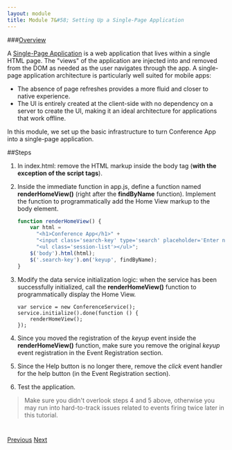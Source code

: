 ```yaml
---
layout: module
title: Module 7&#58; Setting Up a Single-Page Application
---
```

###<a href="develop/single-page-architecture.html">Overview</a>

A <a href="develop/single-page-architecture.html">Single-Page Application</a> is a web application that lives within a single HTML page. The "views" of the application are injected into and removed from the DOM as needed as the user navigates through the app. A single-page application architecture is particularly well suited for mobile apps:

- The absence of page refreshes provides a more fluid and closer to native experience.
- The UI is entirely created at the client-side with no dependency on a server to create the UI, making it an ideal architecture for applications that work offline.

In this module, we set up the basic infrastructure to turn Conference App into a single-page application.

##Steps

1. In index.html: remove the HTML markup inside the body tag (**with the exception of the script tags**).

2. Inside the immediate function in app.js, define a function named **renderHomeView()** (right after the **findByName** 
function). Implement the function to programmatically add the Home View markup to the body element.

    ```javascript
    function renderHomeView() {
        var html =
          "<h1>Conference App</h1>" +
          "<input class='search-key' type='search' placeholder='Enter name'/>" +
          "<ul class='session-list'></ul>";
        $('body').html(html);
        $('.search-key').on('keyup', findByName);
    }
    ```

3. Modify the data service initialization logic: when the service has been successfully initialized, call the **renderHomeView()** function to programmatically display the Home View.

    ```
    var service = new ConferenceService();
    service.initialize().done(function () {
        renderHomeView();
    });
    ```

4. Since you moved the registration of the *keyup* event inside the **renderHomeView()** function, 
make sure you remove the original *keyup* event registration in the Event Registration section.

5. Since the Help button is no longer there, remove the *click* event handler for the help button (in the Event Registration section).

6. Test the application.


> Make sure you didn't overlook steps 4 and 5 above, otherwise you may run into hard-to-track issues related to 
events firing twice later in this tutorial.

<div class="row" style="margin-top:40px;">
<div class="col-sm-12">
<a href="avoid-300ms-delay.html" class="btn btn-default"><i class="glyphicon glyphicon-chevron-left"></i> 
Previous</a>
<a href="handlebars-templates.html" class="btn btn-default pull-right">Next <i class="glyphicon 
glyphicon-chevron-right"></i></a>
</div>
</div>


